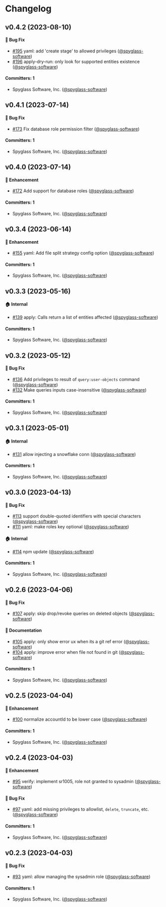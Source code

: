 # Changelog

## v0.4.2 (2023-08-10)

#### :bug: Bug Fix
* [#195](https://github.com/spyglasshq/spyglass-cli/pull/195) yaml: add 'create stage' to allowed privileges ([@spyglass-software](https://github.com/spyglass-software))
* [#196](https://github.com/spyglasshq/spyglass-cli/pull/196) apply-dry-run: only look for supported entities existence ([@spyglass-software](https://github.com/spyglass-software))

#### Committers: 1
- Spyglass Software, Inc. ([@spyglass-software](https://github.com/spyglass-software))

## v0.4.1 (2023-07-14)

#### :bug: Bug Fix
* [#173](https://github.com/spyglasshq/spyglass-cli/pull/173) Fix database role permission filter ([@spyglass-software](https://github.com/spyglass-software))

#### Committers: 1
- Spyglass Software, Inc. ([@spyglass-software](https://github.com/spyglass-software))

## v0.4.0 (2023-07-14)

#### :rocket: Enhancement
* [#172](https://github.com/spyglasshq/spyglass-cli/pull/172) Add support for database roles ([@spyglass-software](https://github.com/spyglass-software))

#### Committers: 1
- Spyglass Software, Inc. ([@spyglass-software](https://github.com/spyglass-software))

## v0.3.4 (2023-06-14)

#### :rocket: Enhancement
* [#155](https://github.com/spyglasshq/spyglass-cli/pull/155) yaml: Add file split strategy config option ([@spyglass-software](https://github.com/spyglass-software))

#### Committers: 1
- Spyglass Software, Inc. ([@spyglass-software](https://github.com/spyglass-software))

## v0.3.3 (2023-05-16)

#### :house: Internal
* [#139](https://github.com/spyglasshq/spyglass-cli/pull/139) apply: Calls return a list of entities affected ([@spyglass-software](https://github.com/spyglass-software))

#### Committers: 1
- Spyglass Software, Inc. ([@spyglass-software](https://github.com/spyglass-software))

## v0.3.2 (2023-05-12)

#### :bug: Bug Fix
* [#136](https://github.com/spyglasshq/spyglass-cli/pull/136) Add privileges to result of `query:user-objects` command ([@spyglass-software](https://github.com/spyglass-software))
* [#132](https://github.com/spyglasshq/spyglass-cli/pull/132) Make queries inputs case-insensitive ([@spyglass-software](https://github.com/spyglass-software))

#### Committers: 1
- Spyglass Software, Inc. ([@spyglass-software](https://github.com/spyglass-software))

## v0.3.1 (2023-05-01)

#### :house: Internal
* [#131](https://github.com/spyglasshq/spyglass-cli/pull/131) allow injecting a snowflake conn ([@spyglass-software](https://github.com/spyglass-software))

#### Committers: 1
- Spyglass Software, Inc. ([@spyglass-software](https://github.com/spyglass-software))


## v0.3.0 (2023-04-13)

#### :bug: Bug Fix
* [#113](https://github.com/spyglasshq/spyglass-cli/pull/113) support double-quoted identifiers with special characters ([@spyglass-software](https://github.com/spyglass-software))
* [#111](https://github.com/spyglasshq/spyglass-cli/pull/111) yaml: make roles key optional ([@spyglass-software](https://github.com/spyglass-software))

#### :house: Internal
* [#114](https://github.com/spyglasshq/spyglass-cli/pull/114) npm update ([@spyglass-software](https://github.com/spyglass-software))

#### Committers: 1
- Spyglass Software, Inc. ([@spyglass-software](https://github.com/spyglass-software))

## v0.2.6 (2023-04-06)

#### :bug: Bug Fix
* [#107](https://github.com/spyglasshq/spyglass-cli/pull/107) apply: skip drop/revoke queries on deleted objects ([@spyglass-software](https://github.com/spyglass-software))

#### :memo: Documentation
* [#105](https://github.com/spyglasshq/spyglass-cli/pull/105) apply: only show error ux when its a git ref error ([@spyglass-software](https://github.com/spyglass-software))
* [#104](https://github.com/spyglasshq/spyglass-cli/pull/104) apply: improve error when file not found in git ([@spyglass-software](https://github.com/spyglass-software))

#### Committers: 1
- Spyglass Software, Inc. ([@spyglass-software](https://github.com/spyglass-software))

## v0.2.5 (2023-04-04)

#### :rocket: Enhancement
* [#100](https://github.com/spyglasshq/spyglass-cli/pull/100) normalize accountId to be lower case ([@spyglass-software](https://github.com/spyglass-software))

#### Committers: 1
- Spyglass Software, Inc. ([@spyglass-software](https://github.com/spyglass-software))

## v0.2.4 (2023-04-03)

#### :rocket: Enhancement
* [#95](https://github.com/spyglasshq/spyglass-cli/pull/95) verify: implement sr1005, role not granted to sysadmin ([@spyglass-software](https://github.com/spyglass-software))

#### :bug: Bug Fix
* [#97](https://github.com/spyglasshq/spyglass-cli/pull/97) yaml: add missing privileges to allowlist, `delete`, `truncate`, etc. ([@spyglass-software](https://github.com/spyglass-software))

#### Committers: 1
- Spyglass Software, Inc. ([@spyglass-software](https://github.com/spyglass-software))

## v0.2.3 (2023-04-03)

#### :bug: Bug Fix
* [#93](https://github.com/spyglasshq/spyglass-cli/pull/93) yaml: allow managing the sysadmin role ([@spyglass-software](https://github.com/spyglass-software))

#### Committers: 1
- Spyglass Software, Inc. ([@spyglass-software](https://github.com/spyglass-software))
